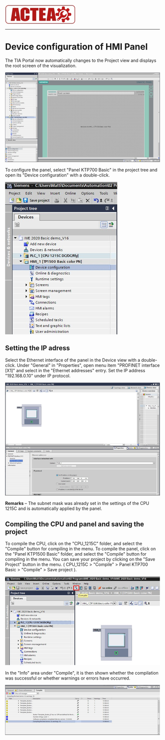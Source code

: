 
![ACTEA](../Logo_ACTEA_2.jpg)
_____________________________________

# Device configuration of HMI Panel

The TIA Portal now automatically changes to the Project view and displays the root screen of the visualization.

![TIA Portal Adding HMI](../Ad03/Images/Step11.jpg)

To configure the panel, select "Panel KTP700 Basic" in the project tree and open its "Device configuration" with a double-click.

![TIA Portal Adding HMI](../Ad03/Images/Step12.jpg)


## Setting the IP adress

Select the Ethernet interface of the panel in the Device view with a double-click.
Under "General" in "Properties", open menu item "PROFINET interface [X1]" and select in the "Ethernet addresses" entry.
Set the IP address "192.168.0.10" under IP protocol.

![TIA Portal Adding HMI](../Ad03/Images/Step13.jpg)

**Remarks**
–	The subnet mask was already set in the settings of the CPU 1215C and is automatically applied by the panel.

## Compiling the CPU and panel and saving the project

To compile the CPU, click on the "CPU_1215C" folder, and select the "Compile" button for compiling in the menu. To compile the panel, click on the "Panel KTP1500 Basic" folder, and select the "Compile" button for compiling in the menu. You can save your project by clicking on the "Save Project"  button in the menu.
( CPU_1215C > "Compile" > Panel KTP700 Basic > "Compile" > Save project  ).

![TIA Portal Adding HMI](../Ad03/Images/Step14.jpg)

In the "Info" area under "Compile", it is then shown whether the compilation was successful or whether warnings or errors have occurred.

![TIA Portal Adding HMI](../Ad03/Images/Step15.jpg)
